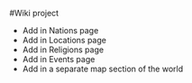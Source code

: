 #Wiki project

- Add in Nations page
- Add in Locations page
- Add in Religions page
- Add in Events page
- Add in a separate map section of the world
